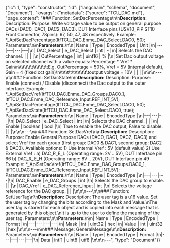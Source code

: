 {"lc": 1, "type": "constructor", "id": ["langchain", "schema", "document", "Document"], "kwargs": {"metadata": {"source": "TCU_DAC.md"}, "page_content": "### Function: SetDacPercentage\n\n**Description:** Description: Purpose: Write voltage value to be output on general purpose DACs (DAC0, DAC1, DAC2, DAC3). DUT Interface pins (USV10_PIP ST10 Front Connector, 78pins): 67, 50, 47, 48 respectively. Example: *_ApiSetDacPercentage(ItfTCU_DAC.Enme_DAC_Select.DAC0, 50); Parameters:\n\n**Parameters:**\n\n| Name | Type | EncodedType | Unit |\n|---|---|---|---|\n| DAC_Select | e_DAC_Select | int | - |\n| Selects the DAC channel. |  |  |  |\n| OutPercentage | int | uint16 | % |\n| Set Dac output voltage on selected channel with a value equals: Percentage * Vref * Gain\n\t\t\t\t\t\t\t\t\t\tE.g. OutPercentage = 50%, Vref = 5V (internal default), Gain = 4 (fixed cct gain)\n\t\t\t\t\t\t\t\t\t\toutput voltage = 10V |  |  |  |\n\n\n---\n\n### Function: SetDacState\n\n**Description:** Description: Purpose: Enable (connect) / Disable (disconnect) the Dac output to the outer interface. Example: *_ApiSetDacVref(ItfTCU_DAC.Enme_DAC_Groups.DAC0_1, ItfTCU_DAC.Enme_DAC_Reference_Input.REF_INT_5V); *_ApiSetDacPercentage(ItfTCU_DAC.Enme_DAC_Select.DAC0, 50); *_ApiSetDacState(ItfTCU_DAC.Enme_DAC_Select.DAC0, true); Parameters:\n\n**Parameters:**\n\n| Name | Type | EncodedType |\n|---|---|---|\n| DAC_Select | e_DAC_Select | int |\n| Selects the DAC channel. |  |  |\n| Enable | boolean | bool |\n| True to enable the DAC output, False to disable. |  |  |\n\n\n---\n\n### Function: SetDacVref\n\n**Description:** Description: Purpose: Enable General Purpose DACs (DAC0, DAC1, DAC2, DAC3) and select Vref for each group (first group: DAC0 & DAC1, second group: DAC2 & DAC3). Available options: 1) Use Internal Vref : 5V (default value) 2) Use External Vref : a) DAC_R_E_L (Operating range: 2V .. 5V), DUT Interface pin 66 b) DAC_R_E_H (Operating range: 8V .. 20V), DUT Interface pin 49 Example: *_ApiSetDacVref(ItfTCU_DAC.Enme_DAC_Groups.DAC0_1, ItfTCU_DAC.Enme_DAC_Reference_Input.REF_INT_5V); Parameters:\n\n**Parameters:**\n\n| Name | Type | EncodedType |\n|---|---|---|\n| DAC_Enable | e_DAC_Groups | int |\n| Selects the DAC group to enable. |  |  |\n| DAC_Vref | e_DAC_Reference_Input | int |\n| Selects the voltage reference for the DAC group. |  |  |\n\n\n---\n\n### Function: SetUserTag\n\n**Description:** Description: The user tag is a u16 value. Set the user tag by changing the bits according to the Mask and Value.\nThe user tag is stored for each object and is copied into each message that is generated by this object.\nIt is up to the user to define the meaning of the user tag. Parameters:\n\n**Parameters:**\n\n| Name | Type | EncodedType | Format |\n|---|---|---|---|\n| Mask | int | uint32 | hex |\n| Value | int | uint32 | hex |\n\n\n---\n\n### Message: GeneralMessage\n\n**Description:** Parameters:\n\n**Parameters:**\n\n| Name | Type | EncodedType | Format |\n|---|---|---|---|\n| Data | int[] | uint8 | utf8 |\n\n\n---", "type": "Document"}}